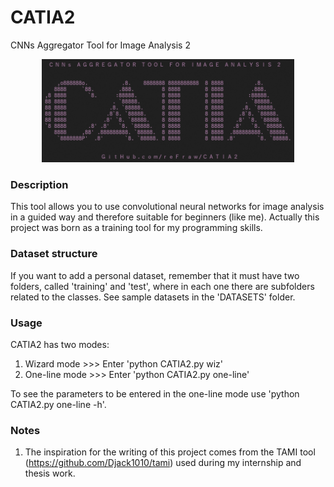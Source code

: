 # CATIA2
 CNNs Aggregator Tool for Image Analysis 2
 
<p align="center" width="100%">
   <img width="80%" src="https://raw.githubusercontent.com/reFraw/CATIA2/main/images/CATIA2.png">
</p>

### Description
This tool allows you to use convolutional neural networks for image analysis in a guided way and therefore suitable for beginners (like me).
Actually this project was born as a training tool for my programming skills.

### Dataset structure
If you want to add a personal dataset, remember that it must have two folders, called 'training' and 'test', where in each one there are subfolders related to the classes.
See sample datasets in the 'DATASETS' folder.

### Usage
CATIA2 has two modes:
1) Wizard mode >>> Enter 'python CATIA2.py wiz'
2) One-line mode >>> Enter 'python CATIA2.py one-line'

To see the parameters to be entered in the one-line mode use 'python CATIA2.py one-line -h'.

### Notes
1) The inspiration for the writing of this project comes from the TAMI tool (https://github.com/Djack1010/tami) used during my internship and thesis work.
